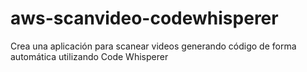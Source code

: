 # aws-scanvideo-codewhisperer
Crea una aplicación para scanear videos generando código de forma automática utilizando Code Whisperer 
